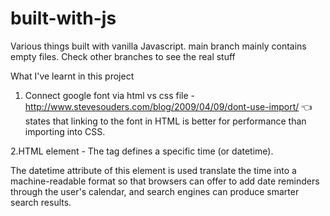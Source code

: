 # built-with-js

Various things built with vanilla Javascript.
main branch mainly contains empty files.
Check other branches to see the real stuff

What I've learnt in this project

1. Connect google font via html vs css file - http://www.stevesouders.com/blog/2009/04/09/dont-use-import/ 👈 states that linking to the font in HTML is better for performance than importing into CSS.

2.HTML <time> element - The <time> tag defines a specific time (or datetime).

The datetime attribute of this element is used translate the time into a machine-readable format so that browsers can offer to add date reminders through the user's calendar, and search engines can produce smarter search results.
